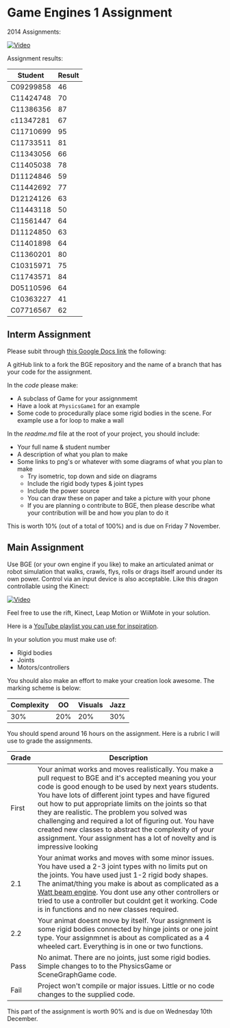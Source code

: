 Game Engines 1 Assignment
=========================

2014 Assignments:

[![Video](http://img.youtube.com/vi/ii049d7UFrg/0.jpg)](http://www.youtube.com/watch?v=ii049d7UFrg)


Assignment results:

| Student | Result|
|---------|--------|
|C09299858|46|
|C11424748|70|
|C11386356|87|
|c11347281|67|
|C11710699|95|
|C11733511|81|
|C11343056|66|
|C11405038|78|
|D11124846|59|
|C11442692|77|
|D12124126|63|
|C11443118|50|
|C11561447|64|
|D11124850|63|
|C11401898|64|
|C11360201|80|
|C10315971|75|
|C11743571|84|
|D05110596|64|
|C10363227|41|
|C07716567|62|

## Interm Assignment
Please subit through [this Google Docs link](https://docs.google.com/forms/d/13J_laob3a-Eixw2u1QRjK4eHsgKQ5hJ9F9smu0n-wdw/viewform) the following:

A gitHub link to a fork the BGE repository and the name of a branch that has your code for the assignment. 

In the *code* please make:
- A subclass of Game for your assignnmemt
- Have a look at ```PhysicsGame1``` for an example
- Some code to procedurally place some rigid bodies in the scene. For example use a for loop to make a wall

In the *readme.md* file at the root of your project, you should include:
- Your full name & student number
- A description of what you plan to make
- Some links to png's or whatever with some diagrams of what you plan to make
	- Try isometric, top down and side on diagrams
	- Include the rigid body types & joint types
	- Include the power source
	- You can draw these on paper and take a picture with your phone
	- If you are planning o contribute to BGE, then please describe what your contribution will be and how you plan to do it

This is worth 10% (out of a total of 100%) and is due on Friday 7 November.

## Main Assignment
Use BGE (or your own engine if you like) to make an articulated animat or robot simulation that walks, crawls, flys, rolls or drags itself around under its own power. Control via an input device is also acceptable. Like this dragon controllable using the Kinect:

[![Video](http://img.youtube.com/vi/fipi6hplcn4/0.jpg)](http://www.youtube.com/watch?v=fipi6hplcn4)

Feel free to use the rift, Kinect, Leap Motion or WiiMote in your solution.

Here is a [YouTube playlist you can use for inspiration](https://www.youtube.com/playlist?list=PL1n0B6z4e_E5ybHULPRLErccV8BeHvH5V). 

In your solution you must make use of:
- Rigid bodies
- Joints
- Motors/controllers

You should also make an effort to make your creation look awesome. The marking scheme is below:

| Complexity | OO | Visuals | Jazz |
|------------|----|---------|------|
|30%         |20% |20%      |30%   |

You should spend around 16 hours on the assignment. 
Here is a rubric I will use to grade the assignments. 

| Grade | Description |
| ------|-------------|
| First | Your animat works and moves realistically. You make a pull request to BGE and it's accepted meaning you your code is good enough to be used by next years students. You have lots of different joint types and have figured out how to put appropriate limits on the joints so that they are realistic. The problem you solved was challenging and required a lot of figuring out. You have created new classes to abstract the complexity of your assignment. Your assignment has a lot of novelty and is impressive looking |
| 2.1 | Your animat works and moves with some minor issues. You have used a 2-3 joint types with no limits put on the joints. You have used just 1-2 rigid body shapes. The animat/thing you make is about as complicated as a [Watt beam engine](http://www.animatedengines.com/watt.html). You dont use any other controllers or tried to use a controller but couldnt get it working. Code is in functions and no new classes required.|
| 2.2 | Your animat doesnt move by itself. Your assignment is some rigid bodies connected by hinge joints or one joint type. Your assignmnet is about as complicated as a 4 wheeled cart. Everything is in one or two functions. |
| Pass | No animat. There are no joints, just some rigid bodies. Simple changes to to the PhysicsGame or SceneGraphGame code. |
| Fail | Project won't compile or major issues. Little or no code changes to the supplied code. |

This part of the assignment is worth 90% and is due on Wednesday 10th December.



